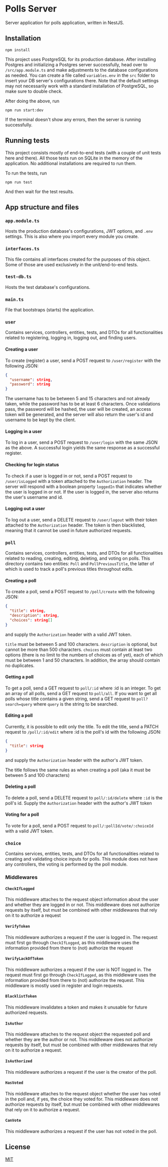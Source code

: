 # Polls Server
Server application for polls application, written in NestJS.

## Installation
```npm
npm install
```

This project uses PostgreSQL for its production database. After installing Postgres and initializing a Postgres server successfully, head over to `/src/app.module.ts` and make adjustments to the database configurations as needed. You can create a file called `variables.env` in the `src` folder to insert your DB server's configurations there. Note that the default settings may not necessarily work with a standard installation of PostgreSQL, so make sure to double check.

After doing the above, run
```npm
npm run start:dev
```
If the terminal doesn't show any errors, then the server is running successfully.

## Running tests
This project consists mostly of end-to-end tests (with a couple of unit tests here and there). All those tests run on SQLite in the memory of the application. No additional installations are required to run them.

To run the tests, run
```npm
npm run test
```
And then wait for the test results.

## App structure and files
### ```app.module.ts```
Hosts the production database's configurations, JWT options, and `.env` settings. This is also where you import every module you create.

### ```interfaces.ts```
This file contains all interfaces created for the purposes of this object. Some of those are used exclusively in the unit/end-to-end tests.

### ```test-db.ts```
Hosts the test database's configurations.

### ```main.ts```
File that bootstraps (starts) the application.

### ```user```
Contains services, controllers, entities, tests, and DTOs for all functionalities related to registering, logging in, logging out, and finding users.

#### Creating a user
To create (register) a user, send a POST request to ``/user/register`` with the following JSON:
```json
{
  "username": string,
  "password": string
}
```
The username has to be between 5 and 15 characters and not already taken, while the password has to be at least 6 characters. Once validations pass, the password will be hashed, the user will be created, an access token will be generated, and the server will also return the user's id and username to be kept by the client.

#### Logging in a user
To log in a user, send a POST request to ``/user/login`` with the same JSON as the above. A successful login yields the same response as a successful register.

#### Checking for login status
To check if a user is logged in or not, send a POST request to ``/user/isLogged`` with a token attached to the ``Authorization`` header. The server will respond with a boolean property ``loggedIn`` that indicates whether the user is logged in or not. If the user is logged in, the server also returns the user's username and id.

#### Logging out a user
To log out a user, send a DELETE request to ``/user/logout`` with their token attached to the ``Authorization`` header. The token is then blacklisted, meaning that it cannot be used in future authorized requests.

### ```poll```
Contains services, controllers, entities, tests, and DTOs for all functionalities related to reading, creating, editing, deleting, and voting on polls. This directory contains two entities: ``Poll`` and ``PollPreviousTitle``, the latter of which is used to track a poll's previous titles throughout edits.

#### Creating a poll
To create a poll, send a POST request to ```/poll/create``` with the following JSON:
```json
{
  "title": string,
  "description": string,
  "choices": string[]
}
```
and supply the ``Authorization`` header with a valid JWT token.

``title`` must be between 5 and 100 characters. ``description`` is optional, but cannot be more than 500 characters. ``choices`` must contain at least two options (there is no limit to the numbers of choices as of yet), each of which must be between 1 and 50 characters. In addition, the array should contain no duplicates.

#### Getting a poll
To get a poll, send a GET request to ```poll/:id``` where :id is an integer. To get an array of all polls, send a GET request to ```poll/all```. If you want to get all polls whose title contains a given string, send a GET request to ```poll?search=query``` where ``query`` is the string to be searched.

#### Editing a poll
Currently, it is possible to edit only the title. To edit the title, send a PATCH request to ``/poll/:id/edit`` where :id is the poll's id with the following JSON:
```json
{
  "title": string
}
```
and supply the ``Authorization`` header with the author's JWT token.

The title follows the same rules as when creating a poll (aka it must be between 5 and 100 characters)

#### Deleting a poll
To delete a poll, send a DELETE request to ```poll/:id/delete``` where ``:id`` is the poll's id. Supply the ``Authorization`` header with the author's JWT token


#### Voting for a poll
To vote for a poll, send a POST request to ```poll/:pollId/vote/:choiceId``` with a valid JWT token.

### ```choice```
Contains services, entities, tests, and DTOs for all functionalities related to creating and validating choice inputs for polls. This module does not have any controllers, the voting is performed by the poll module.

### Middlewares
#### ```CheckIfLogged```
This middleware attaches to the request object information about the user and whether they are logged in or not. This middleware does not authorize requests by itself, but must be combined with other middlewares that rely on it to authorize a request

#### ```VerifyToken```
This middleware authorizes a request if the user is logged in. The request must first go through ``CheckIfLogged``, as this middleware uses the information provided from there to (not) authorize the request

#### ```VerifyLackOfToken```
This middleware authorizes a request if the user is NOT logged in. The request must first go through ``CheckIfLogged``, as this middleware uses the information provided from there to (not) authorize the request. This middleware is mostly used in register and login requests.

#### ```BlacklistToken```
This middleware invalidates a token and makes it unusable for future authorized requests.

#### ```IsAuthor```
This middleware attaches to the request object the requested poll and whether they are the author or not. This middleware does not authorize requests by itself, but must be combined with other middlewares that rely on it to authorize a request.

#### ```IsAuthorized```
This middleware authorizes a request if the user is the creator of the poll.

#### ```HasVoted```
This middleware attaches to the request object whether the user has voted in the poll and, if yes, the choice they voted for. This middleware does not authorize requests by itself, but must be combined with other middlewares that rely on it to authorize a request.

#### ```CanVote```
This middleware authorizes a request if the user has not voted in the poll.

## License
[MIT](https://choosealicense.com/licenses/mit/)